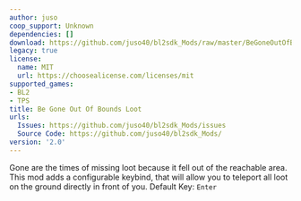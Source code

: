 ```yaml
---
author: juso
coop_support: Unknown
dependencies: []
download: https://github.com/juso40/bl2sdk_Mods/raw/master/BeGoneOutOfBoundsLoot/BeGoneOutOfBoundsLoot.zip
legacy: true
license:
  name: MIT
  url: https://choosealicense.com/licenses/mit
supported_games:
- BL2
- TPS
title: Be Gone Out Of Bounds Loot
urls:
  Issues: https://github.com/juso40/bl2sdk_Mods/issues
  Source Code: https://github.com/juso40/bl2sdk_Mods/
version: '2.0'
---
```

Gone are the times of missing loot because it fell out of the reachable area.
This mod adds a configurable keybind, that will allow you to teleport
all loot on the ground directly in front of you.
 Default Key: ``Enter``